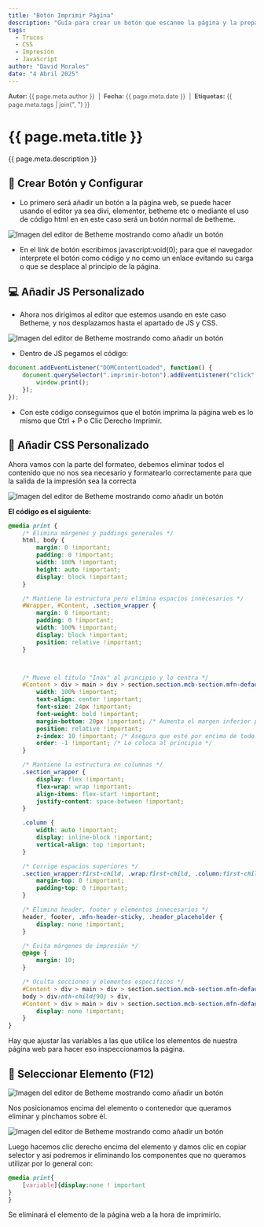 ```yaml
---
title: "Botón Imprimir Página"
description: "Guía para crear un botón que escanee la página y la prepare para imprimirla (también se podría descargar en PDF directamente)."
tags:
  - Trucos
  - CSS
  - Impresión
  - JavaScript
author: "David Morales"
date: "4 Abril 2025"
---
```


<div class="metadata" style="font-size: 0.9em; color: #555; margin-bottom: 0.5rem; line-height: 1.4;">
  <span><strong>Autor:</strong> {{ page.meta.author }}</span> &nbsp;|&nbsp;
  <span><strong>Fecha:</strong> {{ page.meta.date }}</span> &nbsp;|&nbsp;
  <span><strong>Etiquetas:</strong> {{ page.meta.tags | join(", ") }}</span>
</div>

# {{ page.meta.title }}

{{ page.meta.description }}


## 🔴 Crear Botón y Configurar

- Lo primero será añadir un botón a la página web, se puede hacer usando el editor ya sea divi, elementor, betheme etc o mediante el uso de código html en en este caso será un botón normal de betheme.

<img src="../../../images/imprimir-web/image1.webp" alt="Imagen del editor de Betheme mostrando como añadir un botón" style="display: block; margin: auto; max-width: 100%; height: auto;">

- En el link de botón escribimos javascript:void(0); para que el navegador interprete el botón como código y no como un enlace evitando su carga o que se desplace al principio de la página.


## 💻 Añadir JS Personalizado

- Ahora nos dirigimos al editor que estemos usando en este caso Betheme, y nos desplazamos hasta el apartado de JS y CSS.

<img src="../../../images/imprimir-web/image3.webp" alt="Imagen del editor de Betheme mostrando como añadir un botón" style="display: block; margin: auto; max-width: 100%; height: auto;">

- Dentro de JS pegamos el código:

```javascript
document.addEventListener("DOMContentLoaded", function() {
    document.querySelector(".imprimir-boton").addEventListener("click", function() {
        window.print();
    });
});
```


- Con este código conseguimos que el botón imprima la página web es lo mismo que Ctrl + P o Clic Derecho Imprimir.

## 🎨 Añadir CSS Personalizado 

Ahora vamos con la parte del formateo, debemos eliminar todos el contenido que no nos sea necesario y formatearlo correctamente para que la salida de la impresión sea la correcta

<img src="../../../images/imprimir-web/image2.webp" alt="Imagen del editor de Betheme mostrando como añadir un botón" style="display: block; margin: auto; max-width: 100%; height: auto;">

<strong>El código es el siguiente:</strong>

```css
@media print {
    /* Elimina márgenes y paddings generales */
    html, body {
        margin: 0 !important;
        padding: 0 !important;
        width: 100% !important;
        height: auto !important;
        display: block !important;
    }

    /* Mantiene la estructura pero elimina espacios innecesarios */
    #Wrapper, #Content, .section_wrapper {
        margin: 0 !important;
        padding: 0 !important;
        width: 100% !important;
        display: block !important;
        position: relative !important;
    }



    /* Mueve el título "Inox" al principio y lo centra */
    #Content > div > main > div > section.section.mcb-section.mfn-default-section.mcb-section-l33bd1u8g > div.section_wrapper.mfn-wrapper-for-wraps.mcb-section-inner.mcb-section-inner-l33bd1u8g > div.wrap.mcb-wrap.mcb-wrap-4ah1s7kh6.one-second.tablet-one-second.laptop-one-second.mobile-one.clearfix > div > div.column.mcb-column.mcb-item-onjzy6iw.one.laptop-one.tablet-one.mobile-one.column_heading > div > h2 {
        width: 100% !important;
        text-align: center !important;
        font-size: 24px !important;
        font-weight: bold !important;
        margin-bottom: 20px !important; /* Aumenta el margen inferior para separarlo del contenido */
        position: relative !important;
        z-index: 10 !important; /* Asegura que esté por encima de todo */
        order: -1 !important; /* Lo coloca al principio */
    }

    /* Mantiene la estructura en columnas */
    .section_wrapper {
        display: flex !important;
        flex-wrap: wrap !important;
        align-items: flex-start !important;
        justify-content: space-between !important;
    }

    .column {
        width: auto !important;
        display: inline-block !important;
        vertical-align: top !important;
    }

    /* Corrige espacios superiores */
    .section_wrapper:first-child, .wrap:first-child, .column:first-child {
        margin-top: 0 !important;
        padding-top: 0 !important;
    }

    /* Elimina header, footer y elementos innecesarios */
    header, footer, .mfn-header-sticky, .header_placeholder {
        display: none !important;
    }

    /* Evita márgenes de impresión */
    @page {
        margin: 10;
    }

    /* Oculta secciones y elementos específicos */
    #Content > div > main > div > section.section.mcb-section.mfn-default-section.mcb-section-gqd29o6z6.full-width,
    body > div:nth-child(90) > div,
    #Content > div > main > div > section.section.mcb-section.mfn-default-section.mcb-section-c5w0imeg3 > div.section_wrapper.mfn-wrapper-for-wraps.mcb-section-inner.mcb-section-inner-c5w0imeg3 > div > div > div.column.mcb-column.mcb-item-d9yd7mwc.one.laptop-one.tablet-one.mobile-one.column_button.imprimir-boton > div {
        display: none !important;
    }
}
```
Hay que ajustar las variables a las que utilice los elementos de nuestra página web para hacer eso inspeccionamos la página.

## 🔷 Seleccionar Elemento (F12) 

<img src="../../../images/imprimir-web/image5.webp" alt="Imagen del editor de Betheme mostrando como añadir un botón" style="display: block; margin: auto; max-width: 100%; height: auto;">

Nos posicionamos encima del elemento o contenedor que queramos eliminar y pinchamos sobre él.

<img src="../../../images/imprimir-web/image4.webp" alt="Imagen del editor de Betheme mostrando como añadir un botón" style="display: block; margin: auto; max-width: 100%; height: auto;">

Luego hacemos clic derecho encima del elemento y damos clic en copiar selector y así podremos ir eliminando los componentes que no queramos utilizar por lo general con:

```css	
@media print{
	[variable]{display:none ! important
}
}

```

Se eliminará el elemento de la página web a la hora de imprimirlo.
